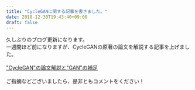 ```yaml
---
title: "CycleGANに関する記事を書きました。"
date: 2018-12-30T19:43:40+09:00
draft: false
---
```


久しぶりのブログ更新になります。<br/>
一週間ほど前になりますが、CycleGANの原著の論文を解説する記事を上げました。<br/>
<br/>
["CycleGAN"の論文解説と"GAN"の補足](https://qiita.com/hikaru-light/items/98d06b21b4f3e2bb6ca4)<br/>
<br/>
ご指摘などございましたら、是非ともコメントをください！<br/>
